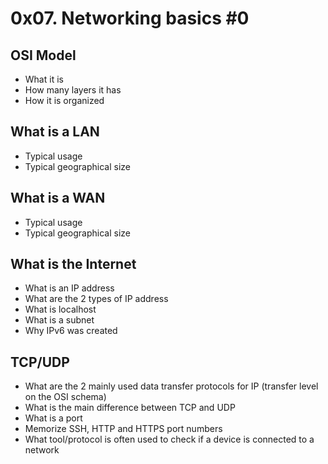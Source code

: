 # 0x07. Networking basics #0

## OSI Model
* What it is
* How many layers it has
* How it is organized

## What is a LAN
* Typical usage
* Typical geographical size

## What is a WAN
* Typical usage
* Typical geographical size

## What is the Internet
* What is an IP address
* What are the 2 types of IP address
* What is localhost
* What is a subnet
* Why IPv6 was created

## TCP/UDP
* What are the 2 mainly used data transfer protocols for IP (transfer level on the OSI schema)
* What is the main difference between TCP and UDP
* What is a port
* Memorize SSH, HTTP and HTTPS port numbers
* What tool/protocol is often used to check if a device is connected to a network
